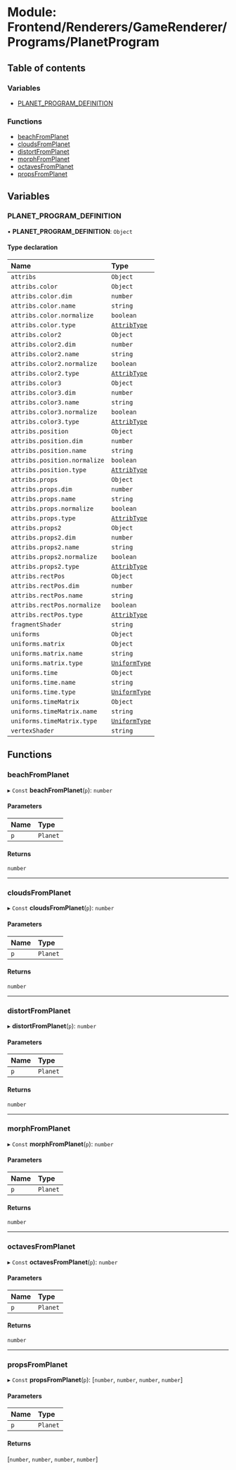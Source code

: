 # Module: Frontend/Renderers/GameRenderer/Programs/PlanetProgram

## Table of contents

### Variables

- [PLANET_PROGRAM_DEFINITION](Frontend_Renderers_GameRenderer_Programs_PlanetProgram.md#planet_program_definition)

### Functions

- [beachFromPlanet](Frontend_Renderers_GameRenderer_Programs_PlanetProgram.md#beachfromplanet)
- [cloudsFromPlanet](Frontend_Renderers_GameRenderer_Programs_PlanetProgram.md#cloudsfromplanet)
- [distortFromPlanet](Frontend_Renderers_GameRenderer_Programs_PlanetProgram.md#distortfromplanet)
- [morphFromPlanet](Frontend_Renderers_GameRenderer_Programs_PlanetProgram.md#morphfromplanet)
- [octavesFromPlanet](Frontend_Renderers_GameRenderer_Programs_PlanetProgram.md#octavesfromplanet)
- [propsFromPlanet](Frontend_Renderers_GameRenderer_Programs_PlanetProgram.md#propsfromplanet)

## Variables

### PLANET_PROGRAM_DEFINITION

• **PLANET_PROGRAM_DEFINITION**: `Object`

#### Type declaration

| Name                         | Type                                                                                 |
| :--------------------------- | :----------------------------------------------------------------------------------- |
| `attribs`                    | `Object`                                                                             |
| `attribs.color`              | `Object`                                                                             |
| `attribs.color.dim`          | `number`                                                                             |
| `attribs.color.name`         | `string`                                                                             |
| `attribs.color.normalize`    | `boolean`                                                                            |
| `attribs.color.type`         | [`AttribType`](../enums/Frontend_Renderers_GameRenderer_EngineTypes.AttribType.md)   |
| `attribs.color2`             | `Object`                                                                             |
| `attribs.color2.dim`         | `number`                                                                             |
| `attribs.color2.name`        | `string`                                                                             |
| `attribs.color2.normalize`   | `boolean`                                                                            |
| `attribs.color2.type`        | [`AttribType`](../enums/Frontend_Renderers_GameRenderer_EngineTypes.AttribType.md)   |
| `attribs.color3`             | `Object`                                                                             |
| `attribs.color3.dim`         | `number`                                                                             |
| `attribs.color3.name`        | `string`                                                                             |
| `attribs.color3.normalize`   | `boolean`                                                                            |
| `attribs.color3.type`        | [`AttribType`](../enums/Frontend_Renderers_GameRenderer_EngineTypes.AttribType.md)   |
| `attribs.position`           | `Object`                                                                             |
| `attribs.position.dim`       | `number`                                                                             |
| `attribs.position.name`      | `string`                                                                             |
| `attribs.position.normalize` | `boolean`                                                                            |
| `attribs.position.type`      | [`AttribType`](../enums/Frontend_Renderers_GameRenderer_EngineTypes.AttribType.md)   |
| `attribs.props`              | `Object`                                                                             |
| `attribs.props.dim`          | `number`                                                                             |
| `attribs.props.name`         | `string`                                                                             |
| `attribs.props.normalize`    | `boolean`                                                                            |
| `attribs.props.type`         | [`AttribType`](../enums/Frontend_Renderers_GameRenderer_EngineTypes.AttribType.md)   |
| `attribs.props2`             | `Object`                                                                             |
| `attribs.props2.dim`         | `number`                                                                             |
| `attribs.props2.name`        | `string`                                                                             |
| `attribs.props2.normalize`   | `boolean`                                                                            |
| `attribs.props2.type`        | [`AttribType`](../enums/Frontend_Renderers_GameRenderer_EngineTypes.AttribType.md)   |
| `attribs.rectPos`            | `Object`                                                                             |
| `attribs.rectPos.dim`        | `number`                                                                             |
| `attribs.rectPos.name`       | `string`                                                                             |
| `attribs.rectPos.normalize`  | `boolean`                                                                            |
| `attribs.rectPos.type`       | [`AttribType`](../enums/Frontend_Renderers_GameRenderer_EngineTypes.AttribType.md)   |
| `fragmentShader`             | `string`                                                                             |
| `uniforms`                   | `Object`                                                                             |
| `uniforms.matrix`            | `Object`                                                                             |
| `uniforms.matrix.name`       | `string`                                                                             |
| `uniforms.matrix.type`       | [`UniformType`](../enums/Frontend_Renderers_GameRenderer_EngineTypes.UniformType.md) |
| `uniforms.time`              | `Object`                                                                             |
| `uniforms.time.name`         | `string`                                                                             |
| `uniforms.time.type`         | [`UniformType`](../enums/Frontend_Renderers_GameRenderer_EngineTypes.UniformType.md) |
| `uniforms.timeMatrix`        | `Object`                                                                             |
| `uniforms.timeMatrix.name`   | `string`                                                                             |
| `uniforms.timeMatrix.type`   | [`UniformType`](../enums/Frontend_Renderers_GameRenderer_EngineTypes.UniformType.md) |
| `vertexShader`               | `string`                                                                             |

## Functions

### beachFromPlanet

▸ `Const` **beachFromPlanet**(`p`): `number`

#### Parameters

| Name | Type     |
| :--- | :------- |
| `p`  | `Planet` |

#### Returns

`number`

---

### cloudsFromPlanet

▸ `Const` **cloudsFromPlanet**(`p`): `number`

#### Parameters

| Name | Type     |
| :--- | :------- |
| `p`  | `Planet` |

#### Returns

`number`

---

### distortFromPlanet

▸ **distortFromPlanet**(`p`): `number`

#### Parameters

| Name | Type     |
| :--- | :------- |
| `p`  | `Planet` |

#### Returns

`number`

---

### morphFromPlanet

▸ `Const` **morphFromPlanet**(`p`): `number`

#### Parameters

| Name | Type     |
| :--- | :------- |
| `p`  | `Planet` |

#### Returns

`number`

---

### octavesFromPlanet

▸ `Const` **octavesFromPlanet**(`p`): `number`

#### Parameters

| Name | Type     |
| :--- | :------- |
| `p`  | `Planet` |

#### Returns

`number`

---

### propsFromPlanet

▸ `Const` **propsFromPlanet**(`p`): [`number`, `number`, `number`, `number`]

#### Parameters

| Name | Type     |
| :--- | :------- |
| `p`  | `Planet` |

#### Returns

[`number`, `number`, `number`, `number`]
